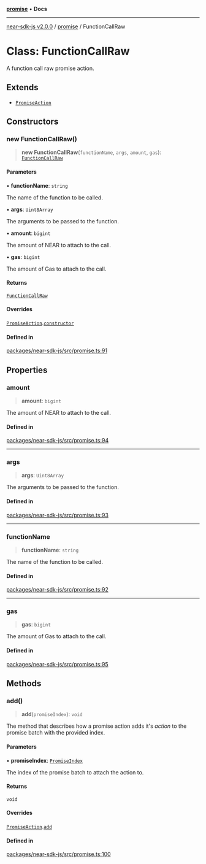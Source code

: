 [**promise**](../README.md) • **Docs**

***

[near-sdk-js v2.0.0](../../packages.md) / [promise](../README.md) / FunctionCallRaw

# Class: FunctionCallRaw

A function call raw promise action.

## Extends

- [`PromiseAction`](PromiseAction.md)

## Constructors

### new FunctionCallRaw()

> **new FunctionCallRaw**(`functionName`, `args`, `amount`, `gas`): [`FunctionCallRaw`](FunctionCallRaw.md)

#### Parameters

• **functionName**: `string`

The name of the function to be called.

• **args**: `Uint8Array`

The arguments to be passed to the function.

• **amount**: `bigint`

The amount of NEAR to attach to the call.

• **gas**: `bigint`

The amount of Gas to attach to the call.

#### Returns

[`FunctionCallRaw`](FunctionCallRaw.md)

#### Overrides

[`PromiseAction`](PromiseAction.md).[`constructor`](PromiseAction.md#constructors)

#### Defined in

[packages/near-sdk-js/src/promise.ts:91](https://github.com/dim-daskalov/near-sdk-js/blob/53243ead20439b18f13476ccccdb08a3226b9136/packages/near-sdk-js/src/promise.ts#L91)

## Properties

### amount

> **amount**: `bigint`

The amount of NEAR to attach to the call.

#### Defined in

[packages/near-sdk-js/src/promise.ts:94](https://github.com/dim-daskalov/near-sdk-js/blob/53243ead20439b18f13476ccccdb08a3226b9136/packages/near-sdk-js/src/promise.ts#L94)

***

### args

> **args**: `Uint8Array`

The arguments to be passed to the function.

#### Defined in

[packages/near-sdk-js/src/promise.ts:93](https://github.com/dim-daskalov/near-sdk-js/blob/53243ead20439b18f13476ccccdb08a3226b9136/packages/near-sdk-js/src/promise.ts#L93)

***

### functionName

> **functionName**: `string`

The name of the function to be called.

#### Defined in

[packages/near-sdk-js/src/promise.ts:92](https://github.com/dim-daskalov/near-sdk-js/blob/53243ead20439b18f13476ccccdb08a3226b9136/packages/near-sdk-js/src/promise.ts#L92)

***

### gas

> **gas**: `bigint`

The amount of Gas to attach to the call.

#### Defined in

[packages/near-sdk-js/src/promise.ts:95](https://github.com/dim-daskalov/near-sdk-js/blob/53243ead20439b18f13476ccccdb08a3226b9136/packages/near-sdk-js/src/promise.ts#L95)

## Methods

### add()

> **add**(`promiseIndex`): `void`

The method that describes how a promise action adds it's _action_ to the promise batch with the provided index.

#### Parameters

• **promiseIndex**: [`PromiseIndex`](../../utils/type-aliases/PromiseIndex.md)

The index of the promise batch to attach the action to.

#### Returns

`void`

#### Overrides

[`PromiseAction`](PromiseAction.md).[`add`](PromiseAction.md#add)

#### Defined in

[packages/near-sdk-js/src/promise.ts:100](https://github.com/dim-daskalov/near-sdk-js/blob/53243ead20439b18f13476ccccdb08a3226b9136/packages/near-sdk-js/src/promise.ts#L100)
